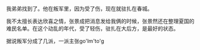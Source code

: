 我弟弟找到了。他在叛军里，因为受了伤，现在就驻扎在春城。

我不太擅长表达欣喜之情，张景成把消息发给我俩的时候，张景然还在整理夏国的难民名单。在这个动乱的年代，受了轻伤，驻扎在大后方，是最好的状态。

据说叛军分成了几派，一派主张go'lm'to'g
